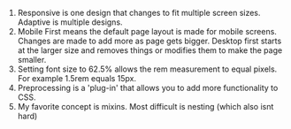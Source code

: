 1. Responsive is one design that changes to fit multiple screen sizes. Adaptive is multiple designs.
2. Mobile First means the default page layout is made for mobile screens. Changes are made to add more as page gets bigger. Desktop first starts at the larger size and removes things or modifies them to make the page smaller.
3. Setting font size to 62.5% allows the rem measurement to equal pixels. For example 1.5rem equals 15px.
4. Preprocessing is a 'plug-in' that allows you to add more functionality to CSS.
5. My favorite concept is mixins. Most difficult is nesting (which also isnt hard)